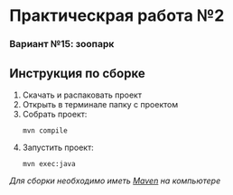 # Практическрая работа №2
### Вариант №15: зоопарк

## Инструкция по сборке
1. Скачать и распаковать проект
2. Открыть в терминале папку с проектом
3. Собрать проект:
   ```
   mvn compile
   ```
4. Запустить проект:
   ```
   mvn exec:java
   ```

_Для сборки необходимо иметь [Maven](https://maven.apache.org/download.cgi) на компьютере_
